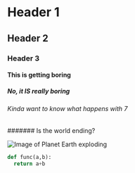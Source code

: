 # Header 1
## Header 2
### Header 3
#### This is getting boring
##### No, it IS really boring
###### Kinda want to know what happens with 7 #
####### Is the world ending?

![Image of Planet Earth exploding](https://cdn.mos.cms.futurecdn.net/jTbT67XmEQJQe77rywbAta-650-80.jpg.webp)

``` python
def func(a,b):
  return a+b
```

